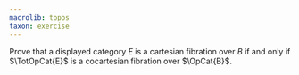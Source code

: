 ```yaml
---
macrolib: topos
taxon: exercise
---
```


Prove that a displayed category $E$ is a cartesian fibration over $B$
if and only if $\TotOpCat{E}$ is a cocartesian fibration over $\OpCat{B}$.

